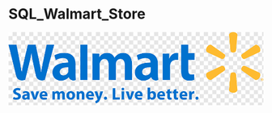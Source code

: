 # SQL_Walmart_Store
![Walmart Store logo](https://github.com/Shushant-Kharate/SQL_Walmart_Store/blob/main/Walmart%20logo.png)
